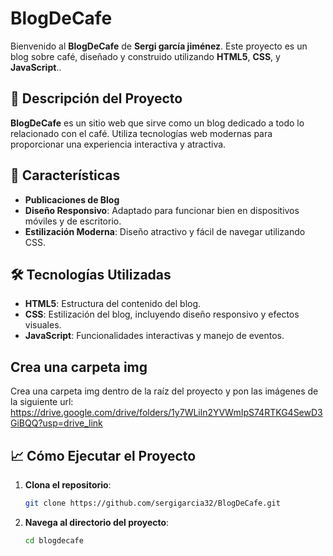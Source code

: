 # BlogDeCafe

Bienvenido al **BlogDeCafe** de **Sergi garcía jiménez**. Este proyecto es un blog sobre café, diseñado y construido utilizando **HTML5**, **CSS**, y **JavaScript**..

## 📂 Descripción del Proyecto

**BlogDeCafe** es un sitio web que sirve como un blog dedicado a todo lo relacionado con el café. Utiliza tecnologías web modernas para proporcionar una experiencia interactiva y atractiva.

## 🚀 Características

- **Publicaciones de Blog**
- **Diseño Responsivo**: Adaptado para funcionar bien en dispositivos móviles y de escritorio.
- **Estilización Moderna**: Diseño atractivo y fácil de navegar utilizando CSS.

## 🛠️ Tecnologías Utilizadas

- **HTML5**: Estructura del contenido del blog.
- **CSS**: Estilización del blog, incluyendo diseño responsivo y efectos visuales.
- **JavaScript**: Funcionalidades interactivas y manejo de eventos.

##  Crea una carpeta img

Crea una carpeta img dentro de la raíz del proyecto y pon las imágenes de la siguiente url:
https://drive.google.com/drive/folders/1y7WLiln2YVWmIpS74RTKG4SewD3GiBQQ?usp=drive_link

## 📈 Cómo Ejecutar el Proyecto

1. **Clona el repositorio**:
    ```bash
    git clone https://github.com/sergigarcia32/BlogDeCafe.git
    ```
2. **Navega al directorio del proyecto**:
    ```bash
    cd blogdecafe
    ```
